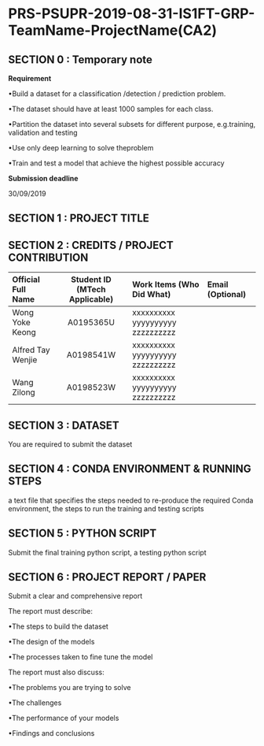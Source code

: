 # PRS-PSUPR-2019-08-31-IS1FT-GRP-TeamName-ProjectName(CA2)

## SECTION 0 : Temporary note

**Requirement**

•Build a dataset for a classification /detection / prediction problem.

•The dataset should have at least 1000 samples for each class.

•Partition the dataset into several subsets for different purpose, e.g.training, validation and testing

•Use only deep learning to solve theproblem

•Train and test a model that achieve the highest possible accuracy

**Submission deadline**

30/09/2019

## SECTION 1 : PROJECT TITLE
## SECTION 2 : CREDITS / PROJECT CONTRIBUTION

| Official Full Name  | Student ID (MTech Applicable)  | Work Items (Who Did What) | Email (Optional) |
| :------------ |:---------------:| :-----| :-----|
| Wong Yoke Keong | A0195365U | xxxxxxxxxx yyyyyyyyyy zzzzzzzzzz|  |
| Alfred Tay Wenjie | A0198541W | xxxxxxxxxx yyyyyyyyyy zzzzzzzzzz|  |
| Wang Zilong | A0198523W | xxxxxxxxxx yyyyyyyyyy zzzzzzzzzz|  |

## SECTION 3 : DATASET

You are required to submit the
dataset

## SECTION 4 : CONDA ENVIRONMENT & RUNNING STEPS 

a text file that specifies the steps
needed to re-produce the required
Conda environment, the steps to run
the training and testing scripts

## SECTION 5 : PYTHON SCRIPT

Submit the final training python
script, a testing python script

## SECTION 6 : PROJECT REPORT / PAPER

Submit a clear and comprehensive
report

The report must describe:

•The steps to build the dataset

•The design of the models

•The processes taken to fine tune the
model



The report must also discuss:

•The problems you are trying to solve

•The challenges

•The performance of your models

•Findings and conclusions


